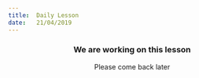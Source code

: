 ```yaml
---
title:  Daily Lesson
date:   21/04/2019
---
```


### <center>We are working on this lesson</center>
<center>Please come back later</center>